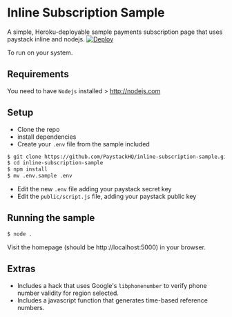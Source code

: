 # Inline Subscription Sample

A simple, Heroku-deployable sample payments subscription page that uses paystack inline and nodejs.
[![Deploy](https://www.herokucdn.com/deploy/button.svg)](https://heroku.com/deploy)

To run on your system.
## Requirements

You need to have `Nodejs` installed > http://nodejs.com

## Setup

- Clone the repo
- install dependencies
- Create your `.env` file from the sample included
```bash
$ git clone https://github.com/PaystackHQ/inline-subscription-sample.git
$ cd inline-subscription-sample
$ npm install
$ mv .env.sample .env
```

- Edit the new `.env` file adding your paystack secret key
- Edit the `public/script.js` file, adding your paystack public key

## Running the sample

```bash
$ node .
```

Visit the homepage (should be http://localhost:5000) in your browser.

## Extras

- Includes a hack that uses Google's `libphonenumber` to verify phone number validity for region selected.
- Includes a javascript function that generates time-based reference numbers.
